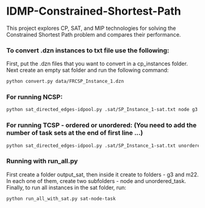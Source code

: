 # IDMP-Constrained-Shortest-Path
 This project explores CP, SAT, and MIP technologies for solving the Constrained Shortest Path problem and compares their performance.

### To convert .dzn instances to txt file use the following:
First, put the .dzn files that you want to convert in a cp_instances folder.
Next create an empty sat folder and run the following command:

```bash
python convert.py data/FRCSP_Instance_1.dzn
```

### For running NCSP:

```bash
python sat_directed_edges-idpool.py .sat/SP_Instance_1-sat.txt node g3
```

### For running TCSP - ordered or unordered: (You need to add the number of task sets at the end of first line ...)
```bash
python sat_directed_edges-idpool.py .sat/SP_Instance_1-sat.txt unordered_task g3
```

### Running with run_all.py
First create a folder output_sat, then inside it create to folders - g3 and m22. 
In each one of them, create two subfolders - node and unordered_task. 
Finally, to run all instances in the sat folder, run:
```bash
python run_all_with_sat.py sat-node-task
```